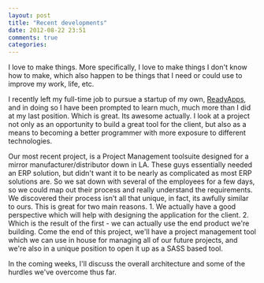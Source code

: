 ```yaml
---
layout: post
title: "Recent developments"
date: 2012-08-22 23:51
comments: true
categories: 
---
```

I love to make things. More specifically, I love to make things I don't know how to make, which also happen to be things that I need or could use to improve my work, life, etc.

I recently left my full-time job to pursue a startup of my own, <a href='http://www.readyappsdevelopment.com'>ReadyApps</a>, and in doing so I have been prompted to learn much, much more than I did at my last position. Which is great. Its awesome actually. I look at a project not only as an opportunity to build a great tool for the client, but also as a means to becoming a better programmer with more exposure to different technologies. 

Our most recent project, is a Project Management toolsuite designed for a mirror manufacturer/distributor down in LA. These guys essentially needed an ERP solution, but didn't want it to be nearly as complicated as most ERP solutions are. So we sat down with several of the employees for a few days, so we could map out their process and really understand the requirements. We discovered their process isn't all that unique, in fact, its awfully similar to ours. This is great for two main reasons. 1. We actually have a good perspective which will help with designing the application for the client. 2. Which is the result of the first - we can actually use the end product we're building. Come the end of this project, we'll have a project management tool which we can use in house for managing all of our future projects, and we're also in a unique position to open it up as a SASS based tool. 

In the coming weeks, I'll discuss the overall architecture and some of the hurdles we've overcome thus far.